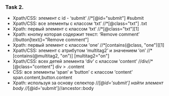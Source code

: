 ### Task 2.
 - Xpath/CSS: элемент с id - ‘submit’
   //*[@id="submit"]
   #submit
 - Xpath/CSS: все элементы с классом ‘txt’
   //*[@class="txt"]
   .txt 
 - Xpath: первый элемент с классом ‘txt’
   //*[@class="txt"][1]
 - Xpath: кнопку которая содержит текст: ‘Remove comment’
   //button[text()="Remove comment"]
 - Xpath: первый элемент с классом ‘one’
   //*[contains(@class, "one")][1] 
 - Xpath/CSS: элемент с атрибутом ‘multitag2’ и значением  ‘on’
   //*[contains(@multitag2, "on")]
   [multitag2="on"] 
 - Xpath/CSS: всех детей элемента ‘div’ с классом ‘content’
   //div//*[@class="content"]
   div > .content 
 - CSS: все элементы ‘span’ и  ‘button’ с классом ‘content’
   span.content,button.content  
 - Xpath: используя за основу селектор //*[@id='submit'] найти элемент body 
   //*[@id='submit']//ancestor::body
